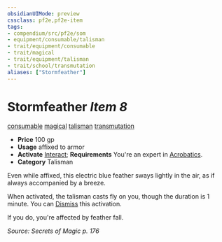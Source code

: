 ```yaml
---
obsidianUIMode: preview
cssclass: pf2e,pf2e-item
tags:
- compendium/src/pf2e/som
- equipment/consumable/talisman
- trait/equipment/consumable
- trait/magical
- trait/equipment/talisman
- trait/school/transmutation
aliases: ["Stormfeather"]
---
```

# Stormfeather *Item 8*  
[consumable](consumable.md)  [magical](magical.md)  [talisman](talisman.md)  [transmutation](transmutation.md)  

- **Price** 100 gp
- **Usage** affixed to armor
- **Activate** [Interact](interact.md); **Requirements** You're an expert in [Acrobatics](../../skills.md#Acrobatics).
- **Category** Talisman

Even while affixed, this electric blue feather sways lightly in the air, as if always accompanied by a breeze.

When activated, the talisman casts fly on you, though the duration is 1 minute. You can [Dismiss](dismiss.md) this activation.

If you do, you're affected by feather fall.

*Source: Secrets of Magic p. 176*
